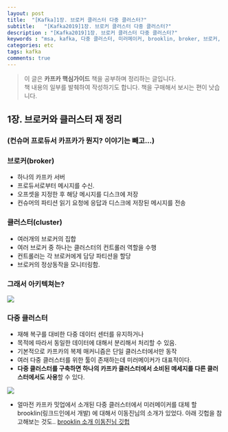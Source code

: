 ```yaml
---
layout: post
title:  "[Kafka]1장. 브로커 클러스터 다중 클러스터?"
subtitle:   "[Kafka2019]1장. 브로커 클러스터 다중 클러스터?"
description : "[Kafka2019]1장. 브로커 클러스터 다중 클러스터?"
keywords : "msa, kafka, 다중 클러스터, 미러메이커, brooklin, broker, 브로커, 카프카, 카프카란"
categories: etc
tags: kafka
comments: true
---
```



> 이 글은 **카프카 핵심가이드** 책을 공부하며 정리하는 글입니다.  
> 책 내용의 일부를 발췌하여 작성하기도 합니다.
> 책을 구매해서 보시는 편이 낫습니다.


## 1장. 브로커와 클러스터 재 정리
### (컨슈머 프로듀서 카프카가 뭔지? 이야기는 빼고...)

### 브로커(broker)
- 하나의 카프카 서버
- 프로듀서로부터 메시지를 수신.
- 오프셋을 지정한 후 해당 메시지를 디스크에 저장
- 컨슈머의 파티션 읽기 요청에 응답과 디스크에 저장된 메시지를 전송

### 클러스터(cluster)
- 여러개의 브로커의 집합
- 여러 브로커 중 하나는 클러스터의 컨트롤러 역할을 수행
- 컨트롤러는 각 브로커에게 담당 파티션을 할당
- 브로커의 정상동작을 모니터링함.

### 그래서 아키텍쳐는?

![](https://github.com/twowinsh87/twowinsh87.github.io/blob/master/assets/kafka_img/kafka-architecture.jpeg?raw=true)

### 다중 클러스터
- 재해 복구를 대비한 다중 데이터 센터를 유지하거나
- 목적에 따라서 동일한 데이터에 대해서 분리해서 처리할 수 있음.
- 기본적으로 카프카의 복제 매커니즘은 단일 클러스터에서만 동작
- 여러 다중 클러스터를 위한 툴이 존재하는데 미러메이커가 대표적이다.
- **다중 클러스터를 구축하면 하나의 카프카 클러스터에서 소비된 메세지를 다른 클러스터에서도 사용**할 수 있다.

![](https://github.com/twowinsh87/twowinsh87.github.io/blob/master/assets/kafka_img/kafka%20%EB%8B%A4%EC%A4%91%20%ED%81%B4%EB%9F%AC%EC%8A%A4%ED%84%B0.jpeg?raw=true)

- 얼마전 카프카 밋업에서 소개된 다중 클러스터에서 미러메이커를 대체 할 brooklin(링크드인에서 개발) 에 대해서 이동진님의 소개가 있었다. 아래 깃헙을 참고해보는 것도.. [brooklin 소개 이동진님 깃헙]([https://github.com/dongjinleekr/brooklin-docker](https://github.com/dongjinleekr/brooklin-docker))

